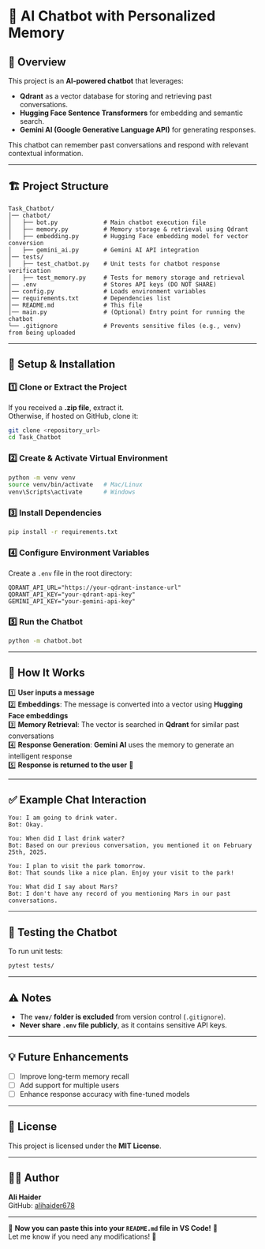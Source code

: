 # 🤖 AI Chatbot with Personalized Memory

## 📌 Overview
This project is an **AI-powered chatbot** that leverages:
- **Qdrant** as a vector database for storing and retrieving past conversations.
- **Hugging Face Sentence Transformers** for embedding and semantic search.
- **Gemini AI (Google Generative Language API)** for generating responses.

This chatbot can remember past conversations and respond with relevant contextual information.

---

## 🏗️ **Project Structure**
```
Task_Chatbot/
│── chatbot/
│   ├── bot.py             # Main chatbot execution file
│   ├── memory.py          # Memory storage & retrieval using Qdrant
│   ├── embedding.py       # Hugging Face embedding model for vector conversion
│   ├── gemini_ai.py       # Gemini AI API integration
│── tests/
│   ├── test_chatbot.py    # Unit tests for chatbot response verification
│   ├── test_memory.py     # Tests for memory storage and retrieval
│── .env                   # Stores API keys (DO NOT SHARE)
│── config.py              # Loads environment variables
│── requirements.txt       # Dependencies list
│── README.md              # This file
│── main.py                # (Optional) Entry point for running the chatbot
└── .gitignore             # Prevents sensitive files (e.g., venv) from being uploaded
```

---

## 🚀 **Setup & Installation**
### **1️⃣ Clone or Extract the Project**
If you received a **.zip file**, extract it.  
Otherwise, if hosted on GitHub, clone it:
```sh
git clone <repository_url>
cd Task_Chatbot
```

### **2️⃣ Create & Activate Virtual Environment**
```sh
python -m venv venv
source venv/bin/activate   # Mac/Linux
venv\Scripts\activate      # Windows
```

### **3️⃣ Install Dependencies**
```sh
pip install -r requirements.txt
```

### **4️⃣ Configure Environment Variables**
Create a `.env` file in the root directory:
```
QDRANT_API_URL="https://your-qdrant-instance-url"
QDRANT_API_KEY="your-qdrant-api-key"
GEMINI_API_KEY="your-gemini-api-key"
```

### **5️⃣ Run the Chatbot**
```sh
python -m chatbot.bot
```

---

## 🎯 **How It Works**
1️⃣ **User inputs a message**  
2️⃣ **Embeddings**: The message is converted into a vector using **Hugging Face embeddings**  
3️⃣ **Memory Retrieval**: The vector is searched in **Qdrant** for similar past conversations  
4️⃣ **Response Generation**: **Gemini AI** uses the memory to generate an intelligent response  
5️⃣ **Response is returned to the user** 🎤  

---

## ✅ **Example Chat Interaction**
```
You: I am going to drink water.
Bot: Okay.

You: When did I last drink water?
Bot: Based on our previous conversation, you mentioned it on February 25th, 2025.

You: I plan to visit the park tomorrow.
Bot: That sounds like a nice plan. Enjoy your visit to the park!

You: What did I say about Mars?
Bot: I don't have any record of you mentioning Mars in our past conversations.
```

---

## 📌 **Testing the Chatbot**
To run unit tests:
```sh
pytest tests/
```

---

## ⚠️ **Notes**
- The **`venv/` folder is excluded** from version control (`.gitignore`).
- **Never share `.env` file publicly**, as it contains sensitive API keys.

---

## 💡 **Future Enhancements**
- [ ] Improve long-term memory recall  
- [ ] Add support for multiple users  
- [ ] Enhance response accuracy with fine-tuned models  

---

## 📜 **License**
This project is licensed under the **MIT License**.

---

## 👨‍💻 **Author**
**Ali Haider**  
GitHub: [alihaider678](https://github.com/alihaider678)  

---

🚀 **Now you can paste this into your `README.md` file in VS Code!** 🚀  
Let me know if you need any modifications! 🎯
